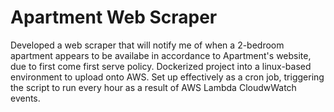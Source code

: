 # Apartment Web Scraper

Developed a web scraper that will notify me of when a 2-bedroom apartment appears to be availabe in accordance to Apartment's website, due to first come first serve policy.
Dockerized project into a linux-based environment to upload onto AWS.
Set up effectively as a cron job, triggering the script to run every hour as a result of AWS Lambda CloudwWatch events.